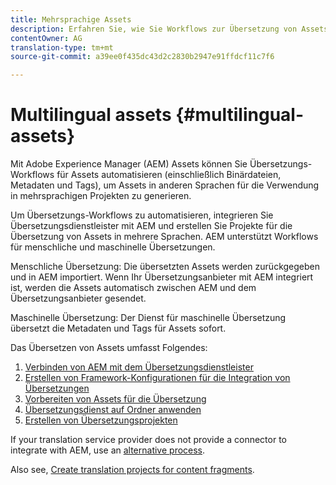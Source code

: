 ```yaml
---
title: Mehrsprachige Assets
description: Erfahren Sie, wie Sie Workflows zur Übersetzung von Assets, einschließlich Binärdateien, Metadaten und Tags, in mehrere Sprachen automatisieren.
contentOwner: AG
translation-type: tm+mt
source-git-commit: a39ee0f435dc43d2c2830b2947e91ffdcf11c7f6

---
```



# Multilingual assets {#multilingual-assets}

Mit Adobe Experience Manager (AEM) Assets können Sie Übersetzungs-Workflows für Assets automatisieren (einschließlich Binärdateien, Metadaten und Tags), um Assets in anderen Sprachen für die Verwendung in mehrsprachigen Projekten zu generieren.

Um Übersetzungs-Workflows zu automatisieren, integrieren Sie Übersetzungsdienstleister mit AEM und erstellen Sie Projekte für die Übersetzung von Assets in mehrere Sprachen. AEM unterstützt Workflows für menschliche und maschinelle Übersetzungen.

Menschliche Übersetzung: Die übersetzten Assets werden zurückgegeben und in AEM importiert. Wenn Ihr Übersetzungsanbieter mit AEM integriert ist, werden die Assets automatisch zwischen AEM und dem Übersetzungsanbieter gesendet.

Maschinelle Übersetzung: Der Dienst für maschinelle Übersetzung übersetzt die Metadaten und Tags für Assets sofort.

Das Übersetzen von Assets umfasst Folgendes:

1. [Verbinden von AEM mit dem Übersetzungsdienstleister](/help/sites-administering/tc-tic.md#connecting-to-a-translation-service-provider)
1. [Erstellen von Framework-Konfigurationen für die Integration von Übersetzungen](/help/sites-administering/tc-tic.md)
1. [Vorbereiten von Assets für die Übersetzung](preparing-assets-for-translation.md)
1. [Übersetzungsdienst auf Ordner anwenden](transition-cloud-services.md)
1. [Erstellen von Übersetzungsprojekten](translation-projects.md) 

If your translation service provider does not provide a connector to integrate with AEM, use an [alternative process](/help/sites-administering/tc-manage.md#exporting-a-translation-job).

Also see, [Create translation projects for content fragments](creating-translation-projects-for-content-fragments.md).
